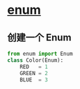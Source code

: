 # [enum](https://docs.python.org/zh-cn/3/library/enum.html)

## 创建一个 Enum
```py
from enum import Enum
class Color(Enum):
    RED   = 1
    GREEN = 2
    BLUE  = 3
```
